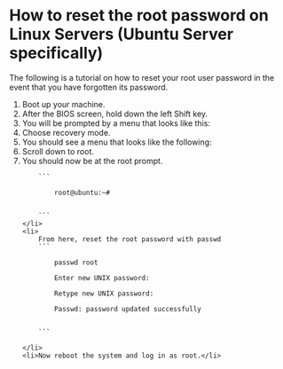 # How to reset the root password on Linux Servers (Ubuntu Server specifically)

The following is a tutorial on how to reset your root user password in the event that you have forgotten its password.

<ol>
	<li>Boot up your machine.</li>
	<li>After the BIOS screen, hold down the left Shift key.</li>
	<li>You will be prompted by a menu that looks like this:</li>
	<li>Choose recovery mode.</li>
	<li>You should see a menu that looks like the following:</li>
	<li>Scroll down to root.</li>
	<li>
		You should now be at the root prompt.

		```

			root@ubuntu:~#


		```
	</li>
	<li>
		From here, reset the root password with passwd
		```

			passwd root

			Enter new UNIX password:

			Retype new UNIX password:

			Passwd: password updated successfully


		```
		
	</li>
	<li>Now reboot the system and log in as root.</li>
</ol>
